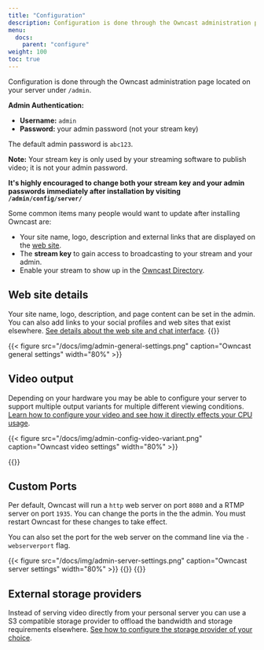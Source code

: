 ```yaml
---
title: "Configuration"
description: Configuration is done through the Owncast administration page. Learn what you have control over and what customizations can be made.
menu:
  docs:
    parent: "configure"
weight: 100
toc: true
---
```


Configuration is done through the Owncast administration page located on your server under `/admin`. 

**Admin Authentication:**
- **Username:** `admin`  
- **Password:** your admin password (not your stream key)

The default admin password is `abc123`.

**Note:** Your stream key is only used by your streaming software to publish video; it is not your admin password.

**It's highly encouraged to change both your stream key and your admin passwords immediately after installation by visiting `/admin/config/server/`**

Some common items many people would want to update after installing Owncast are:

- Your site name, logo, description and external links that are displayed on the [web site](/docs/website).
- The **stream key** to gain access to broadcasting to your stream and your admin.
- Enable your stream to show up in the [Owncast Directory](/docs/directory).

## Web site details

Your site name, logo, description, and page content can be set in the admin. You can also add links to your social profiles and web sites that exist elsewhere. [See details about the web site and chat interface](/docs/website).
{{<versionsupport feature="Changing page settings in the admin panel" version="0.0.6">}}

{{< figure src="/docs/img/admin-general-settings.png" caption="Owncast general settings" width="80%" >}}

## Video output

Depending on your hardware you may be able to configure your server to support multiple output variants for multiple different viewing conditions. [Learn how to configure your video and see how it directly effects your CPU usage](/docs/encoding).

{{< figure src="/docs/img/admin-config-video-variant.png" caption="Owncast video settings" width="80%" >}}

{{<versionsupport feature="Changing video settings in the admin panel" version="0.0.6">}}

## Custom Ports

Per default, Owncast will run a `http` web server on port `8080` and a RTMP server on port `1935`. You can change the ports in the the admin. You must restart Owncast for these changes to take effect.

You can also set the port for the web server on the command line via the `-webserverport` flag.

{{< figure src="/docs/img/admin-server-settings.png" caption="Owncast server settings" width="80%" >}}
{{<versionsupport feature="Custom Ports" version="0.0.4">}}
{{<versionsupport feature="Port settings in the admin panel" version="0.0.6">}}

## External storage providers

Instead of serving video directly from your personal server you can use a S3 compatible storage provider to offload the bandwidth and storage requirements elsewhere. [See how to configure the storage provider of your choice](/docs/storage).
